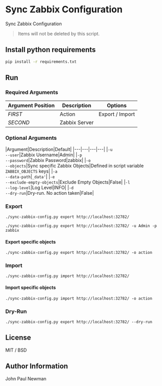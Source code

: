
# Sync Zabbix Configuration

Sync Zabbix Configuration

> Items will not be deleted by this script.

## Install python requirements

~~~bash
pip install -r requirements.txt
~~~

## Run

### Required Arguments

|Argument Position|Description|Options
|---|---|---|
|*FIRST*|Action|Export / Import|
|*SECOND*|Zabbix Server||

### Optional Arguments

|Argument|Description|Default|
|---|---|---|---|
|```-u```<br />```--user```|Zabbix Username|Admin|
|```-p```<br />```--password```|Zabbix Password|zabbix|
|```-o```<br />```--objects```|Sync specific Zabbix Objects|Defined in script variable ```ZABBIX_OBJECTS``` keys|
|```-a```<br />```--data-path```|```_data'```|
|```-e```<br />```--exclude-empty-objects```|Exclude Empty Objects|False|
|```-l```<br />```--log-level```|Log Level|INFO|
|```-d```<br />```--dry-run```|Dry-run. No action taken|False|

### Export

~~~
./sync-zabbix-config.py export http://localhost:32782/

./sync-zabbix-config.py export http://localhost:32782/ -u Admin -p zabbix
~~~

#### Export specific objects

~~~
./sync-zabbix-config.py export http://localhost:32782/ -o action
~~~

### Import

~~~
./sync-zabbix-config.py import http://localhost:32782/
~~~

#### Import specific objects

~~~
./sync-zabbix-config.py import http://localhost:32782/ -o action
~~~

### Dry-Run

~~~
./sync-zabbix-config.py export http://localhost:32782/ --dry-run
~~~

## License

MIT / BSD

## Author Information

John Paul Newman
